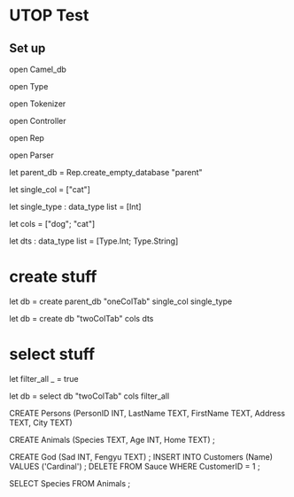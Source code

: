 # UTOP Test

## Set up

open Camel_db 

open Type 

open Tokenizer 

open Controller 

open Rep

open Parser



let parent_db = Rep.create_empty_database "parent"

let single_col = ["cat"] 

let single_type : data_type list = [Int]



let cols = ["dog"; "cat"] 

let dts : data_type list = [Type.Int; Type.String]

# create stuff

let db = create parent_db "oneColTab" single_col single_type 

let db = create db "twoColTab" cols dts

# select stuff

let filter_all _ = true

let db = select db "twoColTab" cols filter_all

CREATE Persons (PersonID INT, LastName TEXT, FirstName TEXT, Address TEXT, City TEXT)

CREATE Animals (Species TEXT, Age INT, Home TEXT) ;

CREATE God (Sad INT, Fengyu TEXT) ; INSERT INTO Customers (Name) VALUES ('Cardinal') ; DELETE FROM Sauce WHERE CustomerID = 1 ;

SELECT Species FROM Animals ;